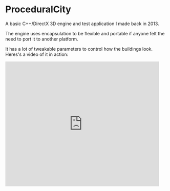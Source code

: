 # ProceduralCity

A basic C++/DirectX 3D engine and test application I made back in 2013.

The engine uses encapsulation to be flexible and portable if anyone felt the need to port it to another platform.

It has a lot of tweakable parameters to control how the buildings look. Heres's a video of it in action:  
<iframe title="YouTube video player" width="480" height="390" src="https://www.youtube.com/watch?v=j8ZXXmKmkRU" frameborder="0" allowfullscreen>< /iframe>

Video of an older version showcasing the tweakable buildings:  
<iframe title="YouTube video player" width="480" height="390" src="https://www.youtube.com/watch?v=qNNOEIxcsRo" frameborder="0" allowfullscreen>< /iframe>
